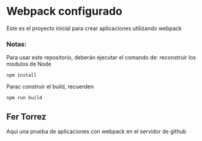 # Webpack configurado

Este es el proyecto inicial para crear aplicaciones utilizando webpack

### Notas:

Para usar este repositorio, deberán ejecutar el comando de:
reconstruir los modulos de Node
```
npm install
```

Parac construir el build, recuerden
```
npm run build
```
## Fer Torrez 
Aqui una prueba de aplicaciones con webpack en  el servidor de github

